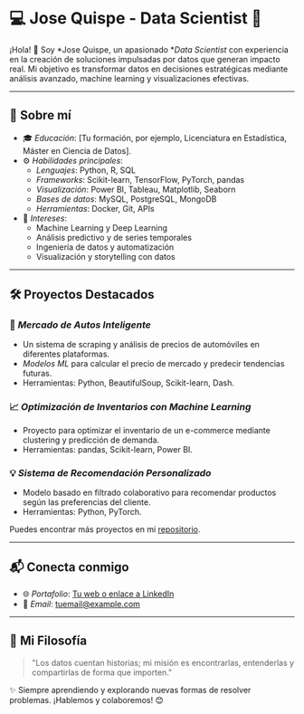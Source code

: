 # 💻 Jose Quispe - Data Scientist 🚀

¡Hola! 👋 Soy *Jose Quispe, un apasionado **Data Scientist* con experiencia en la creación de soluciones impulsadas por datos que generan impacto real. Mi objetivo es transformar datos en decisiones estratégicas mediante análisis avanzado, machine learning y visualizaciones efectivas.

---

## 🌟 Sobre mí

- 🎓 *Educación*: [Tu formación, por ejemplo, Licenciatura en Estadística, Máster en Ciencia de Datos].
- ⚙️ *Habilidades principales*:
  - *Lenguajes*: Python, R, SQL
  - *Frameworks*: Scikit-learn, TensorFlow, PyTorch, pandas
  - *Visualización*: Power BI, Tableau, Matplotlib, Seaborn
  - *Bases de datos*: MySQL, PostgreSQL, MongoDB
  - *Herramientas*: Docker, Git, APIs
- 🤖 *Intereses*:
  - Machine Learning y Deep Learning
  - Análisis predictivo y de series temporales
  - Ingeniería de datos y automatización
  - Visualización y storytelling con datos

---

## 🛠️ Proyectos Destacados

### 🚗 *Mercado de Autos Inteligente*
- Un sistema de scraping y análisis de precios de automóviles en diferentes plataformas.
- *Modelos ML* para calcular el precio de mercado y predecir tendencias futuras.
- Herramientas: Python, BeautifulSoup, Scikit-learn, Dash.

### 📈 *Optimización de Inventarios con Machine Learning*
- Proyecto para optimizar el inventario de un e-commerce mediante clustering y predicción de demanda.
- Herramientas: pandas, Scikit-learn, Power BI.

### 💡 *Sistema de Recomendación Personalizado*
- Modelo basado en filtrado colaborativo para recomendar productos según las preferencias del cliente.
- Herramientas: Python, PyTorch.

Puedes encontrar más proyectos en mi [repositorio](https://github.com/TuUsuario).

---

## 📬 Conecta conmigo

- 🌐 *Portafolio*: [Tu web o enlace a LinkedIn](#)
- 📧 *Email*: [tuemail@example.com](mailto:tuemail@example.com)

---

## 🚀 Mi Filosofía

> "Los datos cuentan historias; mi misión es encontrarlas, entenderlas y compartirlas de forma que importen."

✨ Siempre aprendiendo y explorando nuevas formas de resolver problemas. ¡Hablemos y colaboremos! 😊
